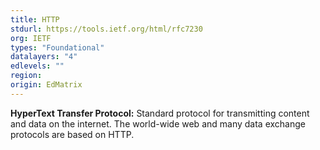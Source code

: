 ```yaml
---
title: HTTP
stdurl: https://tools.ietf.org/html/rfc7230
org: IETF
types: "Foundational"
datalayers: "4"
edlevels: ""
region:
origin: EdMatrix
---
```

**HyperText Transfer Protocol:** Standard protocol for transmitting content and data on the internet. The world-wide web and many data exchange protocols are based on HTTP.
